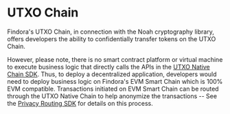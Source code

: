 # UTXO Chain

Findora's UTXO Chain, in connection with the Noah cryptography library, offers developers the ability to confidentially transfer tokens on the UTXO Chain.

However, please note, there is no smart contract platform or virtual machine to execute business logic that directly calls the APIs in the [UTXO Native Chain SDK](../../developers/developer-sdks/utxo-native-chain-sdk/). Thus, to deploy a decentralized application, developers would need to deploy business logic on Findora's EVM Smart Chain which is 100% EVM compatible. Transactions initiated on EVM Smart Chain can be routed through the UTXO Native Chain to help anonymize the transactions -- See the [Privacy Routing SDK](../../developers/developer-sdks/privacy-routing-sdk.md) for details on this process.
